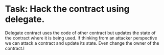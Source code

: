 # Task: Hack the contract using delegate.

Delegate contract uses the code of other contract but updates the state of the contract where it is being used. If thinking from an attacker perspective we can attack a contract and update its state. Even change the owner of the contract.I